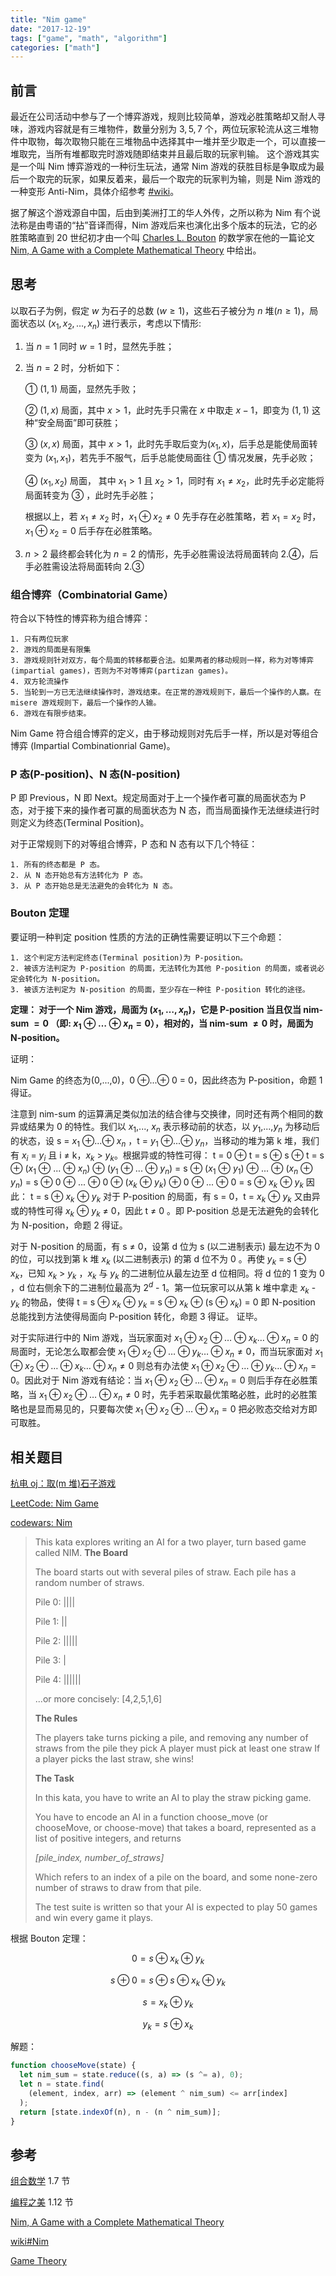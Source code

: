 ```yaml
---
title: "Nim game"
date: "2017-12-19"
tags: ["game", "math", "algorithm"]
categories: ["math"]
---
```


## 前言

最近在公司活动中参与了一个博弈游戏，规则比较简单，游戏必胜策略却又耐人寻味，游戏内容就是有三堆物件，数量分别为 $3, 5, 7$ 个，两位玩家轮流从这三堆物件中取物，每次取物只能在三堆物品中选择其中一堆并至少取走一个，可以直接一堆取完，当所有堆都取完时游戏随即结束并且最后取的玩家判输。
这个游戏其实是一个叫 Nim 博弈游戏的一种衍生玩法，通常 Nim 游戏的获胜目标是争取成为最后一个取完的玩家，如果反着来，最后一个取完的玩家判为输，则是 Nim 游戏的一种变形 Anti-Nim，具体介绍参考 [#wiki](https://en.wikipedia.org/wiki/Nim#Game_play_and_illustration)。

据了解这个游戏源自中国，后由到美洲打工的华人外传，之所以称为 Nim 有个说法称是由粤语的“拈”音译而得，Nim 游戏后来也演化出多个版本的玩法，它的必胜策略直到 20 世纪初才由一个叫 [Charles L. Bouton](https://en.wikipedia.org/wiki/Charles_L._Bouton) 的数学家在他的一篇论文 [Nim, A Game with a Complete Mathematical Theory](http://www.jstor.org/stable/1967631?origin=crossref&seq=1#page_scan_tab_contents) 中给出。

## 思考

以取石子为例，假定 $w$ 为石子的总数 $(w \ge 1)$，这些石子被分为 $n$ 堆$(n \ge 1)$，局面状态以 $(x_1, x_2, \ldots,x_n)$ 进行表示，考虑以下情形:

1. 当 $n = 1$ 同时 $w = 1$ 时，显然先手胜；
2. 当 $n = 2$ 时，分析如下：

   ① $(1, 1)$ 局面，显然先手败；

   ② $(1, x)$ 局面，其中 $x > 1$，此时先手只需在 $x$ 中取走 $x - 1$，即变为 $(1, 1)$ 这种“安全局面”即可获胜；

   ③ $(x, x)$ 局面，其中 $x > 1$，此时先手取后变为$(x_1, x)$，后手总是能使局面转变为 $(x_1, x_1)$，若先手不服气，后手总能使局面往 ① 情况发展，先手必败；

   ④ $(x_1, x_2)$ 局面， 其中 $x_1 > 1$ 且 $x_2 > 1$，同时有 $x_1 \neq x_2$，此时先手必定能将局面转变为 ③ ，此时先手必胜；

   根据以上，若 $x_1 \neq x_2$ 时，$x_1 \oplus x_2 \neq 0$ 先手存在必胜策略，若 $x_1 = x_2$ 时，$x_1 \oplus x_2 = 0$ 后手存在必胜策略。

3. $n > 2$ 最终都会转化为 $n = 2$ 的情形，先手必胜需设法将局面转向 2.④，后手必胜需设法将局面转向 2.③

### 组合博弈（Combinatorial Game）

符合以下特性的博弈称为组合博弈：

```
1. 只有两位玩家
2. 游戏的局面是有限集
3. 游戏规则针对双方，每个局面的转移都要合法。如果两者的移动规则一样，称为对等博弈(impartial games)，否则为不对等博弈(partizan games)。
4. 双方轮流操作
5. 当轮到一方已无法继续操作时，游戏结束。在正常的游戏规则下，最后一个操作的人赢。在 misere 游戏规则下，最后一个操作的人输。
6. 游戏在有限步结束。
```

Nim Game 符合组合博弈的定义，由于移动规则对先后手一样，所以是对等组合博弈 (Impartial Combinationrial Game)。

### P 态(P-position)、N 态(N-position)

P 即 Previous，N 即 Next。规定局面对于上一个操作者可赢的局面状态为 P 态，对于接下来的操作者可赢的局面状态为 N 态，而当局面操作无法继续进行时则定义为终态(Terminal Position)。

对于正常规则下的对等组合博弈，P 态和 N 态有以下几个特征：

```
1. 所有的终态都是 P 态。
2. 从 N 态开始总有方法转化为 P 态。
3. 从 P 态开始总是无法避免的会转化为 N 态。
```

### Bouton 定理

要证明一种判定 position 性质的方法的正确性需要证明以下三个命题：

```
1. 这个判定方法判定终态(Terminal position)为 P-position。
2. 被该方法判定为 P-position 的局面，无法转化为其他 P-position 的局面，或者说必定会转化为 N-position。
3. 被该方法判定为 N-position 的局面，至少存在一种往 P-position 转化的途径。
```

**定理： 对于一个 Nim 游戏，局面为 $(x_1,\ldots, x_n)$，它是 P-position 当且仅当 nim-sum $= 0$ （即: $x_1 \oplus \ldots \oplus x_n = 0$），相对的，当 nim-sum $\neq 0$ 时，局面为 N-position。**

证明：

Nim Game 的终态为(0,...,0)，$0$ $\oplus$...$\oplus$ $0$ = 0，因此终态为 P-position，命题 1 得证。

注意到 nim-sum 的运算满足类似加法的结合律与交换律，同时还有两个相同的数异或结果为 0 的特性。我们以 $x_1$,..., $x_n$ 表示移动前的状态，以 $y_1$,...,$y_n$ 为移动后的状态，设 s = $x_1$ $\oplus$...$\oplus$ $x_n$ ，t = $y_1$ $\oplus$...$\oplus$ $y_n$，当移动的堆为第 k 堆，我们有 $x_i$ = $y_i$ 且 i ≠ k，$x_k$ > $y_k$。根据异或的特性可得：
t = 0 $\oplus$ t
= s $\oplus$ s $\oplus$ t
= s $\oplus$ ($x_1$ $\oplus$ ... $\oplus$ $x_n$) $\oplus$ ($y_1$ $\oplus$ ... $\oplus$ $y_n$)
= s $\oplus$ ($x_1$ $\oplus$ $y_1$) $\oplus$ ... $\oplus$ ($x_n$ $\oplus$ $y_n$)
= s $\oplus$ 0 $\oplus$ ... $\oplus$ 0 $\oplus$ ($x_k$ $\oplus$ $y_k$) $\oplus$ 0 $\oplus$ ... $\oplus$ 0
= s $\oplus$ $x_k$ $\oplus$ $y_k$
因此： t = s $\oplus$ $x_k$ $\oplus$ $y_k$
对于 P-position 的局面，有 s = 0，t = $x_k$ $\oplus$ $y_k$ 又由异或的特性可得 $x_k$ $\oplus$ $y_k$ ≠ 0，因此 t ≠ 0 。即 P-position 总是无法避免的会转化为 N-position，命题 2 得证。

对于 N-position 的局面，有 s ≠ 0，设第 d 位为 s (以二进制表示) 最左边不为 0 的位，可以找到第 k 堆 $x_k$ (以二进制表示) 的第 d 位不为 0 。再使 $y_k$ = s $\oplus$ $x_k$，已知 $x_k$ > $y_k$ ，$x_k$ 与 $y_k$ 的二进制位从最左边至 d 位相同。将 d 位的 1 变为 0 ，d 位右侧余下的二进制位最高为 $2^d$ - 1。第一位玩家可以从第 k 堆中拿走 $x_k$ - $y_k$ 的物品，使得
t = s $\oplus$ $x_k$ $\oplus$ $y_k$
= s $\oplus$ $x_k$ $\oplus$ (s $\oplus$ $x_k$)
= 0
即 N-position 总能找到方法使得局面向 P-position 转化，命题 3 得证。
证毕。

对于实际进行中的 Nim 游戏，当玩家面对 $x_1 \oplus x_2 \oplus \ldots \oplus x_k \ldots \oplus x_n = 0$ 的局面时，无论怎么取都会使 $x_1 \oplus x_2 \oplus \ldots \oplus y_k \ldots \oplus x_n \neq 0$，而当玩家面对 $x_1 \oplus x_2 \oplus \ldots \oplus x_k \ldots \oplus x_n \neq 0$ 则总有办法使 $x_1 \oplus x_2 \oplus \ldots \oplus y_k \ldots \oplus x_n = 0$。因此对于 Nim 游戏有结论：当 $x_1 \oplus x_2 \oplus \ldots \oplus x_n = 0$ 则后手存在必胜策略，当 $x_1 \oplus x_2 \oplus \ldots \oplus x_n \neq 0$ 时，先手若采取最优策略必胜，此时的必胜策略也是显而易见的，只要每次使 $x_1 \oplus x_2 \oplus \ldots \oplus x_n = 0$ 把必败态交给对方即可取胜。

## 相关题目

[杭电 oj：取(m 堆)石子游戏](http://acm.hdu.edu.cn/showproblem.php?pid=2176)

[LeetCode: Nim Game](https://leetcode.com/problems/nim-game/)

[codewars: Nim](https://www.codewars.com/kata/nim/train/javascript)

> This kata explores writing an AI for a two player, turn based game called NIM.
> **The Board**
>
> The board starts out with several piles of straw. Each pile has a random number of straws.
>
> Pile 0: ||||
>
> Pile 1: ||
>
> Pile 2: |||||
>
> Pile 3: |
>
> Pile 4: ||||||
>
> ...or more concisely: [4,2,5,1,6]
>
> **The Rules**
>
> The players take turns picking a pile, and removing any number of straws from the pile they pick
> A player must pick at least one straw
> If a player picks the last straw, she wins!
>
> **The Task**
>
> In this kata, you have to write an AI to play the straw picking game.
>
> You have to encode an AI in a function choose_move (or chooseMove, or choose-move) that takes a board, represented as a list of positive integers, and returns
>
> _[pile_index, number_of_straws]_
>
> Which refers to an index of a pile on the board, and some none-zero number of straws to draw from that pile.
>
> The test suite is written so that your AI is expected to play 50 games and win every game it plays.

根据 Bouton 定理：

$$0 = s \oplus x_k \oplus y_k$$

$$s \oplus 0 = s \oplus s \oplus x_k \oplus y_k$$

$$s = x_k \oplus y_k$$

$$y_k = s \oplus x_k$$

解题：

```javascript
function chooseMove(state) {
  let nim_sum = state.reduce((s, a) => (s ^= a), 0);
  let n = state.find(
    (element, index, arr) => (element ^ nim_sum) <= arr[index]
  );
  return [state.indexOf(n), n - (n ^ nim_sum)];
}
```

## 参考

[组合数学](https://book.douban.com/subject/10606626/) 1.7 节

[编程之美](https://book.douban.com/subject/3004255/) 1.12 节

[Nim, A Game with a Complete Mathematical Theory](http://www.jstor.org/stable/1967631?origin=crossref&seq=1#page_scan_tab_contents)

[wiki#Nim](https://en.wikipedia.org/wiki/Nim#Game_play_and_illustration)

[Game Theory](https://www.cs.cmu.edu/afs/cs/academic/class/15859-f01/www/notes/comb.pdf)
